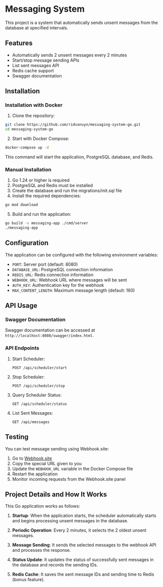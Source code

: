 # Messaging System

This project is a system that automatically sends unsent messages from the database at specified intervals.

## Features

- Automatically sends 2 unsent messages every 2 minutes
- Start/stop message sending APIs
- List sent messages API
- Redis cache support
- Swagger documentation

## Installation

### Installation with Docker

1. Clone the repository:

```bash
git clone https://github.com/ridvanuyn/messaging-system-go.git
cd messaging-system-go
```

2. Start with Docker Compose:

```bash
docker-compose up -d
```

This command will start the application, PostgreSQL database, and Redis.

### Manual Installation

1. Go 1.24 or higher is required
2. PostgreSQL and Redis must be installed
3. Create the database and run the migrations/init.sql file
4. Install the required dependencies:

```bash
go mod download
```

5. Build and run the application:

```bash
go build -o messaging-app ./cmd/server
./messaging-app
```

## Configuration

The application can be configured with the following environment variables:

- `PORT`: Server port (default: 8080)
- `DATABASE_URL`: PostgreSQL connection information
- `REDIS_URL`: Redis connection information
- `WEBHOOK_URL`: Webhook URL where messages will be sent
- `AUTH_KEY`: Authentication key for the webhook
- `MAX_CONTENT_LENGTH`: Maximum message length (default: 160)

## API Usage

### Swagger Documentation

Swagger documentation can be accessed at `http://localhost:8080/swagger/index.html`.

### API Endpoints

1. Start Scheduler:
   ```
   POST /api/scheduler/start
   ```

2. Stop Scheduler:
   ```
   POST /api/scheduler/stop
   ```

3. Query Scheduler Status:
   ```
   GET /api/scheduler/status
   ```

4. List Sent Messages:
   ```
   GET /api/messages
   ```

## Testing

You can test message sending using Webhook.site:

1. Go to [Webhook.site](https://webhook.site)
2. Copy the special URL given to you
3. Update the `WEBHOOK_URL` variable in the Docker Compose file
4. Restart the application
5. Monitor incoming requests from the Webhook.site panel

## Project Details and How It Works

This Go application works as follows:

1. **Startup**: When the application starts, the scheduler automatically starts and begins processing unsent messages in the database.

2. **Periodic Operation**: Every 2 minutes, it selects the 2 oldest unsent messages.

3. **Message Sending**: It sends the selected messages to the webhook API and processes the response.

4. **Status Update**: It updates the status of successfully sent messages in the database and records the sending IDs.

5. **Redis Cache**: It saves the sent message IDs and sending time to Redis (bonus feature).
